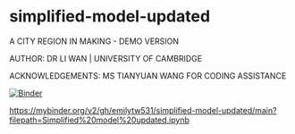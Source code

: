 # simplified-model-updated

A CITY REGION IN MAKING - DEMO VERSION

AUTHOR: DR LI WAN | UNIVERSITY OF CAMBRIDGE

ACKNOWLEDGEMENTS: MS TIANYUAN WANG FOR CODING ASSISTANCE


[![Binder](https://mybinder.org/badge_logo.svg)](https://mybinder.org/v2/gh/emilytw531/simplified-model-updated/main?filepath=Simplified%20model%20updated.ipynb)

https://mybinder.org/v2/gh/emilytw531/simplified-model-updated/main?filepath=Simplified%20model%20updated.ipynb
